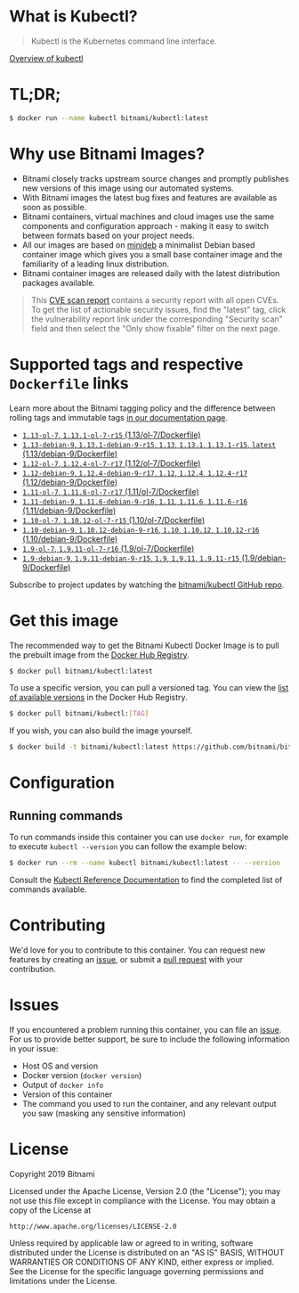 
# What is Kubectl?

> Kubectl is the Kubernetes command line interface.

[Overview of kubectl](https://kubernetes.io/docs/reference/kubectl/overview/)

# TL;DR;

```bash
$ docker run --name kubectl bitnami/kubectl:latest
```

# Why use Bitnami Images?

* Bitnami closely tracks upstream source changes and promptly publishes new versions of this image using our automated systems.
* With Bitnami images the latest bug fixes and features are available as soon as possible.
* Bitnami containers, virtual machines and cloud images use the same components and configuration approach - making it easy to switch between formats based on your project needs.
* All our images are based on [minideb](https://github.com/bitnami/minideb) a minimalist Debian based container image which gives you a small base container image and the familiarity of a leading linux distribution.
* Bitnami container images are released daily with the latest distribution packages available.


> This [CVE scan report](https://quay.io/repository/bitnami/kubectl?tab=tags) contains a security report with all open CVEs. To get the list of actionable security issues, find the "latest" tag, click the vulnerability report link under the corresponding "Security scan" field and then select the "Only show fixable" filter on the next page.

# Supported tags and respective `Dockerfile` links

Learn more about the Bitnami tagging policy and the difference between rolling tags and immutable tags [in our documentation page](https://docs.bitnami.com/containers/how-to/understand-rolling-tags-containers/).


* [`1.13-ol-7`, `1.13.1-ol-7-r15` (1.13/ol-7/Dockerfile)](https://github.com/bitnami/bitnami-docker-kubectl/blob/1.13.1-ol-7-r15/1.13/ol-7/Dockerfile)
* [`1.13-debian-9`, `1.13.1-debian-9-r15`, `1.13`, `1.13.1`, `1.13.1-r15`, `latest` (1.13/debian-9/Dockerfile)](https://github.com/bitnami/bitnami-docker-kubectl/blob/1.13.1-debian-9-r15/1.13/debian-9/Dockerfile)
* [`1.12-ol-7`, `1.12.4-ol-7-r17` (1.12/ol-7/Dockerfile)](https://github.com/bitnami/bitnami-docker-kubectl/blob/1.12.4-ol-7-r17/1.12/ol-7/Dockerfile)
* [`1.12-debian-9`, `1.12.4-debian-9-r17`, `1.12`, `1.12.4`, `1.12.4-r17` (1.12/debian-9/Dockerfile)](https://github.com/bitnami/bitnami-docker-kubectl/blob/1.12.4-debian-9-r17/1.12/debian-9/Dockerfile)
* [`1.11-ol-7`, `1.11.6-ol-7-r17` (1.11/ol-7/Dockerfile)](https://github.com/bitnami/bitnami-docker-kubectl/blob/1.11.6-ol-7-r17/1.11/ol-7/Dockerfile)
* [`1.11-debian-9`, `1.11.6-debian-9-r16`, `1.11`, `1.11.6`, `1.11.6-r16` (1.11/debian-9/Dockerfile)](https://github.com/bitnami/bitnami-docker-kubectl/blob/1.11.6-debian-9-r16/1.11/debian-9/Dockerfile)
* [`1.10-ol-7`, `1.10.12-ol-7-r15` (1.10/ol-7/Dockerfile)](https://github.com/bitnami/bitnami-docker-kubectl/blob/1.10.12-ol-7-r15/1.10/ol-7/Dockerfile)
* [`1.10-debian-9`, `1.10.12-debian-9-r16`, `1.10`, `1.10.12`, `1.10.12-r16` (1.10/debian-9/Dockerfile)](https://github.com/bitnami/bitnami-docker-kubectl/blob/1.10.12-debian-9-r16/1.10/debian-9/Dockerfile)
* [`1.9-ol-7`, `1.9.11-ol-7-r16` (1.9/ol-7/Dockerfile)](https://github.com/bitnami/bitnami-docker-kubectl/blob/1.9.11-ol-7-r16/1.9/ol-7/Dockerfile)
* [`1.9-debian-9`, `1.9.11-debian-9-r15`, `1.9`, `1.9.11`, `1.9.11-r15` (1.9/debian-9/Dockerfile)](https://github.com/bitnami/bitnami-docker-kubectl/blob/1.9.11-debian-9-r15/1.9/debian-9/Dockerfile)

Subscribe to project updates by watching the [bitnami/kubectl GitHub repo](https://github.com/bitnami/bitnami-docker-kubectl).

# Get this image

The recommended way to get the Bitnami Kubectl Docker Image is to pull the prebuilt image from the [Docker Hub Registry](https://hub.docker.com/r/bitnami/kubectl).

```bash
$ docker pull bitnami/kubectl:latest
```

To use a specific version, you can pull a versioned tag. You can view the [list of available versions](https://hub.docker.com/r/bitnami/kubectl/tags/) in the Docker Hub Registry.

```bash
$ docker pull bitnami/kubectl:[TAG]
```

If you wish, you can also build the image yourself.

```bash
$ docker build -t bitnami/kubectl:latest https://github.com/bitnami/bitnami-docker-kubectl.git
```

# Configuration

## Running commands

To run commands inside this container you can use `docker run`, for example to execute `kubectl --version` you can follow the example below:

```bash
$ docker run --rm --name kubectl bitnami/kubectl:latest -- --version
```

Consult the [Kubectl Reference Documentation](https://kubernetes.io/docs/reference/generated/kubectl/kubectl-commands) to find the completed list of commands available.

# Contributing

We'd love for you to contribute to this container. You can request new features by creating an [issue](https://github.com/bitnami/bitnami-docker-kubectl/issues), or submit a [pull request](https://github.com/bitnami/bitnami-docker-kubectl/pulls) with your contribution.

# Issues

If you encountered a problem running this container, you can file an [issue](https://github.com/bitnami/bitnami-docker-kubectl/issues). For us to provide better support, be sure to include the following information in your issue:

- Host OS and version
- Docker version (`docker version`)
- Output of `docker info`
- Version of this container
- The command you used to run the container, and any relevant output you saw (masking any sensitive information)

# License

Copyright 2019 Bitnami

Licensed under the Apache License, Version 2.0 (the "License");
you may not use this file except in compliance with the License.
You may obtain a copy of the License at

    http://www.apache.org/licenses/LICENSE-2.0

Unless required by applicable law or agreed to in writing, software
distributed under the License is distributed on an "AS IS" BASIS,
WITHOUT WARRANTIES OR CONDITIONS OF ANY KIND, either express or implied.
See the License for the specific language governing permissions and
limitations under the License.
